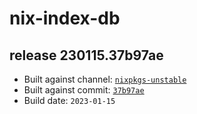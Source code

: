 # nix-index-db
## release 230115.37b97ae
- Built against channel: [`nixpkgs-unstable`](https://github.com/nixos/nixpkgs/tree/nixpkgs-unstable)
- Built against commit: [`37b97ae`](https://github.com/NixOS/nixpkgs/commit/37b97ae3dd714de9a17923d004a2c5b5543dfa6d)
- Build date: `2023-01-15`
